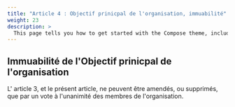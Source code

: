 ```yaml
---
title: "Article 4 : Objectif prinicpal de l'organisation, immuabilité"
weight: 23
description: >
  This page tells you how to get started with the Compose theme, including installation and basic configuration.
---
```


## Immuabilité de l'Objectif prinicpal de l'organisation

L' article 3, et le présent article, ne peuvent être amendés, ou supprimés, que par un vote à l'unanimité des membres de l'organisation.
